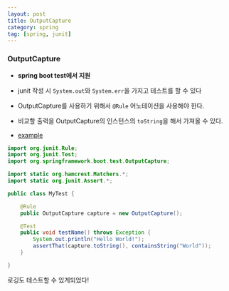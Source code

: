 ```yaml
---
layout: post
title: OutputCapture
category: spring
tag: [spring, junit]
---
```


### OutputCapture
* **spring boot test에서 지원**
* junit 작성 시 `System.out`와 `System.err`을 가지고 테스트를 할 수 있다
* OutputCapture를 사용하기 위해서 `@Rule` 어노테이션을 사용해야 한다.
* 비교할 출력을 OutputCapture의 인스턴스의  `toString`을 해서 가져올 수 있다.

* [example](https://docs.spring.io/spring-boot/docs/current/reference/html/boot-features-testing.html)

```java
import org.junit.Rule;
import org.junit.Test;
import org.springframework.boot.test.OutputCapture;

import static org.hamcrest.Matchers.*;
import static org.junit.Assert.*;

public class MyTest {

	@Rule
	public OutputCapture capture = new OutputCapture();

	@Test
	public void testName() throws Exception {
		System.out.println("Hello World!");
		assertThat(capture.toString(), containsString("World"));
	}

}
```

로깅도 테스트할 수 있게되었다!

